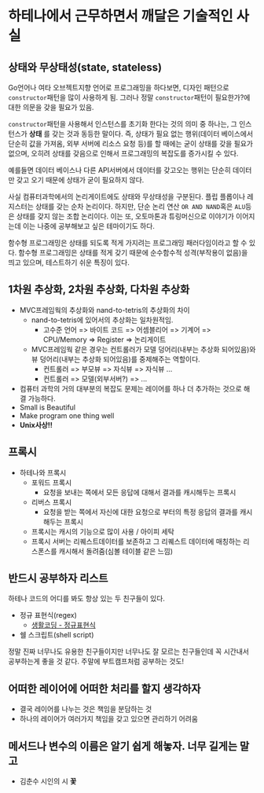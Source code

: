 # 하테나에서 근무하면서 깨달은 기술적인 사실

## 상태와 무상태성(state, stateless)

Go언어나 여타 오브젝트지향 언어로 프로그래밍을 하다보면, 디자인 패턴으로 `constructor`패턴을 많이 사용하게 됨. 그러나 정말 `constructor`패턴이 필요한가?에 대한 의문을 갖을 필요가 있음.

`constructor`패턴을 사용해서 인스턴스를 초기화 한다는 것의 의미 중 하나는, 그 인스턴스가 **상태** 를 갖는 것과 동등한 말이다. 즉, 상태가 필요 없는 행위(데이터 베이스에서 단순히 값을 가져옴, 외부 서버에 리소스 요청 등)를 할 때에는 굳이 상태를 갖을 필요가 없으며, 오히려 상태를 갖음으로 인해서 프로그래밍의 복잡도를 증가시킬 수 있다.

예를들면 데이터 베이스나 다른 API서버에서 데이터를 갖고오는 행위는 단순히 데이터만 갖고 오기 때문에 상태가 굳이 필요하지 않다.

사실 컴퓨터과학에서의 논리게이트에도 상태와 무상태성을 구분된다. 플립 플롭이나 레지스터는 상태를 갖는 순차 논리이다. 하지만, 단순 논리 연산 `OR AND NAND`혹은 `ALU`등은 상태를 갖지 않는 조합 논리이다. 이는 또, 오토마톤과 튜링머신으로 이야기가 이어지는데 이는 나중에 공부해보고 싶은 테마이기도 하다.

함수형 프로그래밍은 상태를 되도록 적게 가지려는 프로그래밍 패러다임이라고 할 수 있다. 함수형 프로그래밍은 상태를 적게 갖기 때문에 순수함수적 성격(부작용이 없음)을 띄고 있으며, 테스트하기 쉬운 특징이 있다.

## 1차원 추상화, 2차원 추상화, 다차원 추상화

- MVC프레임웍의 추상화와 nand-to-tetris의 추상화의 차이
  - nand-to-tetris에 있어서의 추상화는 일차원적임.
    - 고수준 언어 => 바이트 코드 => 어셈블리어 => 기계어 => CPU/Memory => Register => 논리게이트
  - MVC프레임웍 같은 경우는 컨트롤러가 모델 덩어리(내부는 추상화 되어있음)와 뷰 덩어리(내부는 추상화 되어있음)를 중제해주는 역할이다.
    - 컨트롤러 => 부모뷰 => 자식뷰 => 자식뷰 ...
    - 컨트롤러 => 모델(외부서버?) => ...
- 컴퓨터 과학의 거의 대부분의 복잡도 문제는 레이어를 하나 더 추가하는 것으로 해결 가능하다.
- Small is Beautiful
- Make program one thing well
- **Unix사상!!**

## 프록시

- 하테나와 프록시
  - 포워드 프록시
    - 요청을 보내는 쪽에서 모든 응답에 대해서 결과를 캐시해두는 프록시
  - 리버스 프록시
    - 요청을 받는 쪽에서 자신에 대한 요청으로 부터의 특정 응답의 결과를 캐시해두는 프록시
  - 프록시는 캐시의 기능으로 많이 사용 / 아이피 세탁
  - 프록시 서버는 리퀘스트데이터를 보존하고 그 리퀘스트 데이터에 매칭하는 리스폰스를 캐시해서 돌려줌(심볼 테이블 같은 느낌)

## 반드시 공부하자 리스트

하테나 코드의 어디를 봐도 항상 있는 두 친구들이 있다.

- 정규 표현식(regex)
  - [생활코딩 - 정규표현식](https://opentutorials.org/course/909/5142)
- 쉘 스크립트(shell script)

정말 진짜 너무나도 유용한 친구들이지만 너무나도 잘 모르는 친구들인데 꼭 시간내서 공부하는게 좋을 것 같다. 주말에 부트캠프처럼 공부하는 것도!

## 어떠한 레이어에 어떠한 처리를 할지 생각하자

- 결국 레이어를 나누는 것은 책임을 분담하는 것
- 하나의 레이어가 여러가지 책임을 갖고 있으면 관리하기 어려움

## 메서드나 변수의 이름은 알기 쉽게 해놓자. 너무 길게는 말고

- 김춘수 시인의 시 **꽃**
